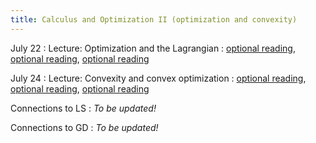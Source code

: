```yaml
---
title: Calculus and Optimization II (optimization and convexity)
---
```

July 22
: Lecture: Optimization and the Lagrangian
  : [optional reading](#), [optional reading](#), [optional reading](#)

July 24
: Lecture: Convexity and convex optimization
  : [optional reading](#), [optional reading](#), [optional reading](#)

Connections to LS
: *To be updated!*

Connections to GD
: *To be updated!*
